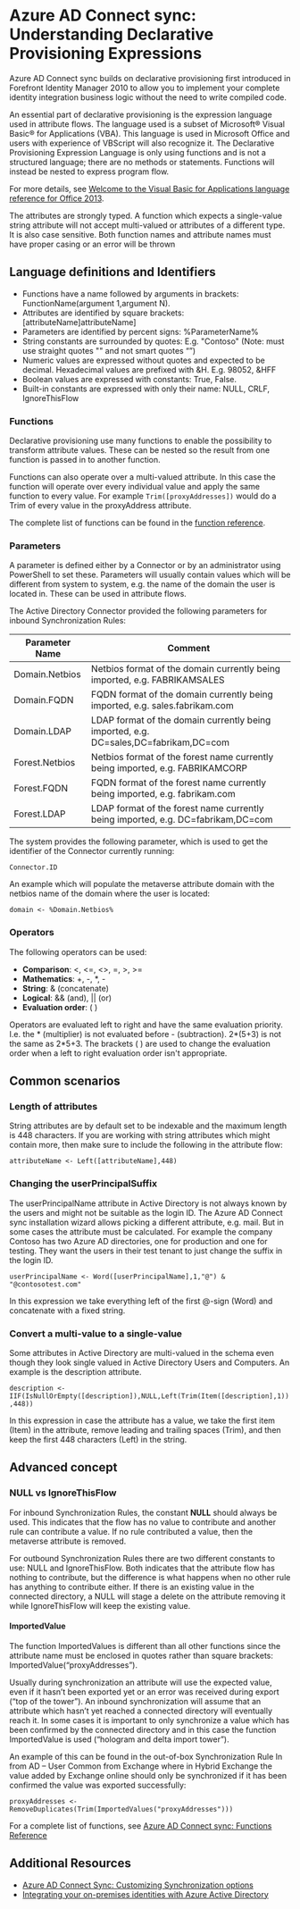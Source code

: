 <properties
    pageTitle="Azure AD Connect sync: Understanding Declarative Provisioning Expressions | Microsoft Azure"
    description="Explains the declarative provisioning expressions."
    services="active-directory"
    documentationCenter=""
    authors="markusvi"
    manager="stevenpo"
    editor=""/>

<tags
    ms.service="active-directory"
    ms.workload="identity"
    ms.tgt_pltfrm="na"
    ms.devlang="na"
    ms.topic="article"
    ms.date="01/21/2016"
    ms.author="markusvi;andkjell"/>


# Azure AD Connect sync: Understanding Declarative Provisioning Expressions
Azure AD Connect sync builds on declarative provisioning first introduced in Forefront Identity Manager 2010 to allow you to implement your complete identity integration business logic without the need to write compiled code.

An essential part of declarative provisioning is the expression language used in attribute flows. The language used is a subset of Microsoft® Visual Basic® for Applications (VBA). This language is used in Microsoft Office and users with experience of VBScript will also recognize it. The Declarative Provisioning Expression Language is only using functions and is not a structured language; there are no methods or statements. Functions will instead be nested to express program flow.

For more details, see [Welcome to the Visual Basic for Applications language reference for Office 2013](https://msdn.microsoft.com/library/gg264383.aspx).

The attributes are strongly typed. A function which expects a single-value string attribute will not accept multi-valued or attributes of a different type. It is also case sensitive. Both function names and attribute names must have proper casing or an error will be thrown

## Language definitions and Identifiers
* Functions have a name followed by arguments in brackets: FunctionName(argument 1,argument N).
* Attributes are identified by square brackets: [attributeName]attributeName]
* Parameters are identified by percent signs: %ParameterName%
* String constants are surrounded by quotes: E.g. "Contoso" (Note: must use straight quotes "" and not smart quotes  “”)
* Numeric values are expressed without quotes and expected to be decimal. Hexadecimal values are prefixed with &H. E.g. 98052, &HFF
* Boolean values are expressed with constants: True, False.
* Built-in constants are expressed with only their name: NULL, CRLF, IgnoreThisFlow

### Functions
Declarative provisioning use many functions to enable the possibility to transform attribute values. These can be nested so the result from one function is passed in to another function.

Functions can also operate over a multi-valued attribute. In this case the function will operate over every individual value and apply the same function to every value. For example `Trim([proxyAddresses])` would do a Trim of every value in the proxyAddress attribute.

The complete list of functions can be found in the [function reference](active-directory-aadconnectsync-functions-reference.md).

### Parameters
A parameter is defined either by a Connector or by an administrator using PowerShell to set these. Parameters will usually contain values which will be different from system to system, e.g. the name of the domain the user is located in. These can be used in attribute flows.

The Active Directory Connector provided the following parameters for inbound Synchronization Rules:

| Parameter Name | Comment |
| --- | --- |
| Domain.Netbios |Netbios format of the domain currently being imported, e.g. FABRIKAMSALES |
| Domain.FQDN |FQDN format of the domain currently being imported, e.g. sales.fabrikam.com |
| Domain.LDAP |LDAP format of the domain currently being imported, e.g. DC=sales,DC=fabrikam,DC=com |
| Forest.Netbios |Netbios format of the forest name currently being imported, e.g. FABRIKAMCORP |
| Forest.FQDN |FQDN format of the forest name currently being imported, e.g. fabrikam.com |
| Forest.LDAP |LDAP format of the forest name currently being imported, e.g. DC=fabrikam,DC=com |

The system provides the following parameter, which is used to get the identifier of the Connector currently running:

`Connector.ID`

An example which will populate the metaverse attribute domain with the netbios name of the domain where the user is located:

`domain <- %Domain.Netbios%`

### Operators
The following operators can be used:

* **Comparison**: <, <=, <>, =, >, >=
* **Mathematics**: +, -, *, -
* **String**: & (concatenate)
* **Logical**: && (and), || (or)
* **Evaluation order**: ( )

Operators are evaluated left to right and have the same evaluation priority. I.e. the \* (multiplier) is not evaluated before - (subtraction). 2\*(5+3) is not the same as 2\*5+3. The brackets ( ) are used to change the evaluation order when a left to right evaluation order isn't appropriate.

## Common scenarios
### Length of attributes
String attributes are by default set to be indexable and the maximum length is 448 characters. If you are working with string attributes which might contain more, then make sure to include the following in the attribute flow:

`attributeName <- Left([attributeName],448)`

### Changing the userPrincipalSuffix
The userPrincipalName attribute in Active Directory is not always known by the users and might not be suitable as the login ID. The Azure AD Connect sync installation wizard allows picking a different attribute, e.g. mail. But in some cases the attribute must be calculated. For example the company Contoso has two Azure AD directories, one for production and one for testing. They want the users in their test tenant to just change the suffix in the login ID.

`userPrincipalName <- Word([userPrincipalName],1,"@") & "@contosotest.com"`

In this expression we take everything left of the first @-sign (Word) and concatenate with a fixed string.

### Convert a multi-value to a single-value
Some attributes in Active Directory are multi-valued in the schema even though they look single valued in Active Directory Users and Computers. An example is the description attribute.

`description <- IIF(IsNullOrEmpty([description]),NULL,Left(Trim(Item([description],1)),448))`

In this expression in case the attribute has a value, we take the first item (Item) in the attribute, remove leading and trailing spaces (Trim), and then keep the first 448 characters (Left) in the string.

## Advanced concept
### NULL vs IgnoreThisFlow
For inbound Synchronization Rules, the constant **NULL** should always be used. This indicates that the flow has no value to contribute and another rule can contribute a value. If no rule contributed a value, then the metaverse attribute is removed.

For outbound Synchronization Rules there are two different constants to use: NULL and IgnoreThisFlow. Both indicates that the attribute flow has nothing to contribute, but the difference is what happens when no other rule has anything to contribute either. If there is an existing value in the connected directory, a NULL will stage a delete on the attribute removing it while IgnoreThisFlow will keep the existing value.

#### ImportedValue
The function ImportedValues is different than all other functions since the attribute name must be enclosed in quotes rather than square brackets: ImportedValue(“proxyAddresses”).

Usually during synchronization an attribute will use the expected value, even if it hasn’t been exported yet or an error was received during export (“top of the tower”). An inbound synchronization will assume that an attribute which hasn’t yet reached a connected directory will eventually reach it. In some cases it is important to only synchronize a value which has been confirmed by the connected directory and in this case the function ImportedValue is used (“hologram and delta import tower”).

An example of this can be found in the out-of-box Synchronization Rule In from AD – User Common from Exchange where in Hybrid Exchange the value added by Exchange online should only be synchronized if it has been confirmed the value was exported successfully:

`proxyAddresses <- RemoveDuplicates(Trim(ImportedValues("proxyAddresses")))`

For a complete list of functions, see [Azure AD Connect sync: Functions Reference](active-directory-aadconnectsync-functions-reference.md)

## Additional Resources
* [Azure AD Connect Sync: Customizing Synchronization options](active-directory-aadconnectsync-whatis.md)
* [Integrating your on-premises identities with Azure Active Directory](active-directory-aadconnect.md)

<!--Image references-->
